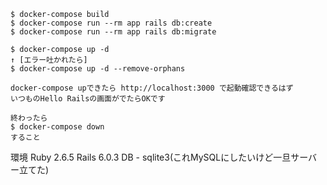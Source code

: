 ```
$ docker-compose build
$ docker-compose run --rm app rails db:create
$ docker-compose run --rm app rails db:migrate

$ docker-compose up -d
↑ [エラー吐かれたら]
$ docker-compose up -d --remove-orphans

docker-compose upできたら http://localhost:3000 で起動確認できるはず
いつものHello Railsの画面がでたらOKです

終わったら
$ docker-compose down
すること
```

環境
Ruby 2.6.5
Rails 6.0.3
DB - sqlite3(これMySQLにしたいけど一旦サーバー立てた)
